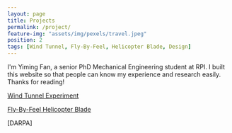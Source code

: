 ```yaml
---
layout: page
title: Projects
permalink: /project/
feature-img: "assets/img/pexels/travel.jpeg"
position: 2
tags: [Wind Tunnel, Fly-By-Feel, Helicopter Blade, Design]
---
```


I'm Yiming Fan, a senior PhD Mechanical Engineering student at RPI. I built this website so that people can know my experience and research easily. Thanks for reading!

[Wind Tunnel Experiment](https://fyiming.github.io/fyiming001/2019/06/30/sample-post.html)

[Fly-By-Feel Helicopter Blade](https://fyiming.github.io/fyiming001/2024/06/29/blade.html)

[DARPA]

